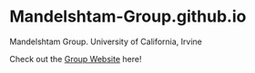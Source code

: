 # Mandelshtam-Group.github.io
Mandelshtam Group. University of California, Irvine

Check out the [Group Website](https://mandelshtam-group.github.io/) here!
